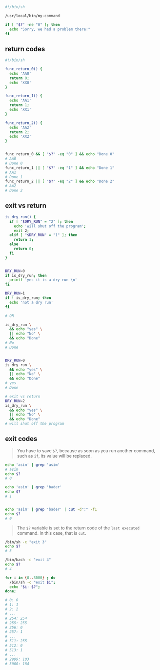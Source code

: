 ```bash
#!/bin/sh

/usr/local/bin/my-command

if [ "$?" -ne "0" ]; then
  echo "Sorry, we had a problem there!"
fi
```


## return codes
```bash
#!/bin/sh

func_return_0() { 
  echo 'AA0'
  return 0; 
  echo 'XX0'
}

func_return_1() { 
  echo 'AA1'
  return 1; 
  echo 'XX1'
}

func_return_2() { 
  echo 'AA2'
  return 2; 
  echo 'XX2'
}


func_return_0 && [ "$?" -eq "0" ] && echo "Done 0"
# AA0
# Done 0
func_return_1 || [ "$?" -eq "1" ] && echo "Done 1"
# AA1
# Done 1
func_return_2 || [ "$?" -eq "2" ] && echo "Done 2"
# AA2
# Done 2
```


## exit vs return
```bash
is_dry_run() { 
  if [ "$DRY_RUN" = "2" ]; then
    echo 'will shut off the program';
    exit 2;
  elif [ "$DRY_RUN" = "1" ]; then
    return 1;
  else
    return 0;
  fi
}


DRY_RUN=0
if is_dry_run; then
  printf 'yes it is a dry run \n'
fi

DRY_RUN=1
if ! is_dry_run; then
  echo 'not a dry run'
fi

# OR

is_dry_run \
  && echo "yes" \
  || echo "No" \
  && echo "Done"
# No
# Done


DRY_RUN=0
is_dry_run \
  && echo "yes" \
  || echo "No" \
  && echo "Done"
# yes
# Done

# exit vs return
DRY_RUN=2
is_dry_run \
  && echo "yes" \
  || echo "No" \
  && echo "Done"
# will shut off the program
```


## exit codes
> You have to save `$?`, because as soon as you run another 
> command, such as `if`, its value will be replaced.
```bash
echo 'asim' | grep 'asim'
# asim
echo $?
# 0

echo 'asim' | grep 'bader'
echo $?
# 1


echo 'asim' | grep 'bader' | cut -d":" -f1
echo $?
# 0
```
> The `$?` variable is set to the return code of the `last executed` command. 
> In this case, that is `cut`.


```bash
/bin/sh -c "exit 3"
echo $?
# 3

/bin/bash -c "exit 4"
echo $?
# 4
```


```bash
for i in {0..3000} ; do 
  /bin/sh -c "exit $i"; 
  echo "$i: $?";
done;

# 0: 0
# 1: 1
# 2: 2
# ...
# 254: 254
# 255: 255
# 256: 0
# 257: 1
# ...
# 511: 255
# 512: 0
# 513: 1
# ...
# 2999: 183
# 3000: 184
```
